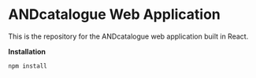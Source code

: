 # ANDcatalogue Web Application

This is the repository for the ANDcatalogue web application built in React.

**Installation**
```
npm install
```